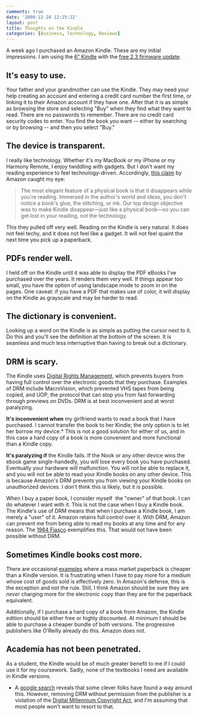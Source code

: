 ```yaml
---
comments: true
date: '2009-12-24 12:25:22'
layout: post
title: Thoughts on the Kindle
categories: [Business, Technology, Reviews]
---
```


A week ago I purchased an Amazon Kindle. These are my initial impressions. I am using the [6" Kindle](http://www.amazon.com/dp/B0015T963C) with the [free 2.3 firmware update](http://www.amazon.com/gp/help/customer/display.html?ie=UTF8&nodeId=200324680).<!--more-->

## It's easy to use.

Your father and your grandmother can use the Kindle. They may need your help creating an account and entering a credit card number the first time, or linking it to their Amazon account if they have one. After that it is as simple as browsing the store and selecting "Buy" when they find what they want to read. There are no passwords to remember. There are no credit card security codes to enter. You find the book you want -- either by searching or by browsing -- and then you select "Buy."

## The device is transparent.

I really like technology. Whether it's my MacBook or my iPhone or my Harmony Remote, I enjoy twiddling with gadgets. But I don't want my reading experience to feel technology-driven. Accordingly, [this claim](http://www.amazon.com/dp/B0015T963C) by Amazon caught my eye:

> The most elegant feature of a physical book is that it disappears while you're reading. Immersed in the author's world and ideas, you don't notice a book's glue, the stitching, or ink. Our top design objective was to make Kindle disappear—just like a physical book—so you can get lost in your reading, not the technology.

This they pulled off very well. Reading on the Kindle is very natural. It does not feel techy, and it does not feel like a gadget. It will not feel quaint the next time you pick up a paperback.

## PDFs render well.

I held off on the Kindle until it was able to display the PDF eBooks I've purchased over the years. It renders them very well. If things appear too small, you have the option of using landscape mode to zoom in on the pages. One caveat: if you have a PDF that makes use of color, it will display on the Kindle as grayscale and may be harder to read.

## The dictionary is convenient.

Looking up a word on the Kindle is as simple as putting the cursor next to it. Do this and you'll see the definition at the bottom of the screen. It is seamless and much less interruptive than having to break out a dictionary.

## DRM is scary.

The Kindle uses [Digital Rights Management](http://en.wikipedia.org/wiki/Digital_rights_management), which prevents buyers from having full control over the electronic goods that they purchase. Examples of DRM include MacroVision, which prevented VHS tapes from being copied, and UOP, the protocol that can stop you from fast forwarding through previews on DVDs. DRM is at best inconvenient and at worst paralyzing.

**It's inconvenient when** my girlfriend wants to read a book that I have purchased. I cannot transfer the book to her Kindle; the only option is to let her borrow my device.* This is not a good solution for either of us, and in this case a hard copy of a book is more convenient and more functional than a Kindle copy.

**It's paralyzing if** the Kindle fails. If the Nook or any other device wins the ebook game single-handedly, you will lose every book you have purchased. Eventually your hardware will malfunction. You will not be able to replace it, and you will not be able to read your Kindle books on any other device. This is because Amazon's DRM prevents you from viewing your Kindle books on unauthorized devices. I don't think this is likely, but it is possible.

When I buy a paper book, I consider myself  the "owner" of that book. I can do whatever I want with it. This is not the case when I buy a Kindle book. The Kindle's use of DRM means that when I purchase a Kindle book, I am merely a "user" of it. Amazon retains full control over it. With DRM, Amazon can prevent me from being able to read my books at any time and for any reason. The [1984 Fiasco](http://pogue.blogs.nytimes.com/2009/07/17/some-e-books-are-more-equal-than-others/) exemplifies this. That would not have been possible without DRM.

## Sometimes Kindle books cost more.

There are occasional [examples](http://www.amazon.com/Theres-Thing-Public-Speaking-OneConversation/dp/B002PJ4GTK/ref=sr_1_1?ie=UTF8&s=books&qid=1260157299&sr=1-1) where a mass market paperback is cheaper than a Kindle version. It is frustrating when I have to pay more for a medium whose cost of goods sold is effectively zero. In Amazon's defense, this is the exception and not the rule. Still, I think Amazon should be sure they are _never_ charging more for the electronic copy than they are for the paperback equivalent.

Additionally, if I purchase a hard copy of a book from Amazon, the Kindle edition should be either free or highly discounted. At minimum I should be able to purchase a cheaper bundle of both versions. The progressive publishers like O'Reilly already do this. Amazon does not.

## Academia has not been penetrated.

As a student, the Kindle would be of much greater benefit to me if I could use it for my coursework. Sadly, none of the textbooks I need are available in Kindle versions.

* A [google search](http://www.google.com/search?q=kindle+DRM+python+scripts) reveals that some clever folks have found a way around this. However, removing DRM without permission from the publisher is a violation of the [Digital Millennium Copyright Act](http://en.wikipedia.org/wiki/Digital_Millennium_Copyright_Act), and I'm assuming that most people won't want to resort to that.
